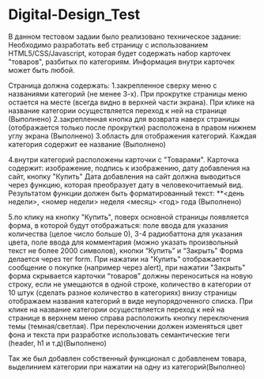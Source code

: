 # Digital-Design_Test

В данном тестовом задаии было реализовано техническое задание: 
Необходимо разработать веб страницу с использованием HTML5/CSS/Javascript, которая будет содержать набор карточек "товаров", разбитых по категориям. Информация внутри карточек может быть любой.

Страница должна содержать:
1.закрепленное сверху меню с названиями категорий (не менее 3-х). При прокрутке страницы меню остается на месте (всегда видно в верхней части экрана). При клике на название категории осуществляется переход к ней на странице (Выполнено)
2.закрепленная кнопка для возврата наверх страницы (отображается только после прокрутки) расположена в правом нижнем углу экрана (Выполнено)
3.область для отображения категорий. Каждая категория содержит ее название (Выполнено)


4.внутри категорий расположены карточки с "Товарами". Карточка содержит:
изображение,
подпись к изображению,
дату добавления на сайт,
кнопку "Купить"
Дата добавления на сайт должна выводиться через функцию, которая преобразует дату в человекочитаемый вид. Результатом функции должен быть форматированный текст: **<день недели>, <номер недели> неделя <месяц> <год> года (Выполнено)

5.по клику на кнопку "Купить", поверх основной страницы появляется форма, в которой будут отображаться:
поле ввода для указания количества (целое число больше 0),
3-4 радиобаттона для указания цвета,
поле ввода для комментария (можно указать произвольный текст не более 2000 символов),
кнопки “Купить” и “Закрыть”
Форма делается через тег form. При нажатии на "Купить" отображается сообщение о покупке (например через alert), при нажатии "Закрыть" форма скрывается
карточки “товаров” должны переноситься на новую строку, если не умещаются в одной строке, количество в категории от 10 штук (сделать разное количество в категориях)
внизу страницы отображаем названия категорий в виде неупорядоченного списка. При клике на название категории осуществляется переход к ней на странице
в верхнем меню справа расположить кнопку переключения темы (темная/светлая). При переключении должен изменяться цвет фона и текста
при разработке использовать семантические теги (header, h1 и т.д)(Выполнено)

Так же был добавлен собственный функционал с добавленем товара, выделинием категории при нажатии на одну из категорий(Выполнео)
